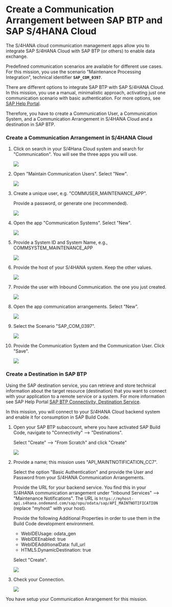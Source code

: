 # Create a Communication Arrangement between SAP BTP and SAP S/4HANA Cloud

The S/4HANA cloud communication management apps allow you to integrate SAP S/4HANA Cloud with SAP BTP (or others) to enable data exchange.

Predefined communication scenarios are available for different use cases. For this mission, you use the scenario "Maintenance Processing Integration", technical identifier **```SAP_COM_0397```**.

There are different options to integrate SAP BTP with SAP S/4HANA Cloud. 
In this mission, you use a manual, minimalistic approach, activating just one communication scenario with basic authentication. For more options, see [SAP Help Portal](https://help.sap.com/docs/SAP_S4HANA_CLOUD/0f69f8fb28ac4bf48d2b57b9637e81fa/2e84a10c430645a88bdbfaaa23ac9ff7.html?locale=en-US&version=LATEST).

Therefore, you have to create a Communication User, a Communication System, and a Communication Arrangement in S/4HANA Cloud and a destination in SAP BTP.


### Create a Communication Arrangement in S/4HANA Cloud

1. Click on search in your S/4Hana Cloud system and search for "Communication". You will see the three apps you will use.

    ![](images_comm/001_communication_apps.png)

2. Open "Maintain Communication Users". Select "New".

    ![](images_comm/002_new_comm_user.png)

3. Create a unique user, e.g. "COMMUSER_MAINTENANCE_APP".

    Provide a password, or generate one (recommended).

    ![](images_comm/003_new_comm_user_create.png)

4. Open the app "Communication Systems". Select "New".

    ![](images_comm/004_new_comm_system.png)

5. Provide a System ID and System Name, e.g., COMMSYSTEM_MAINTENANCE_APP

    ![](images_comm/005_commsystem_create.png)

6. Provide the host of your S/4HANA system. Keep the other values.

    ![](images_comm/006_commsystem.png)

7. Provide the user with Inbound Communication. the one you just created.

    ![](images_comm/007_inbound_commuser.png)

8. Open the app communication arrangements. Select "New".

    ![](images_comm/008_comm_arrangement.png)

9. Select the Scenario "SAP_COM_0397".

    ![](images_comm/009_sap_com_0397_maintenance_processing_integration.png)

10. Provide the Communication System and the Communication User. Click "Save".

     ![](images_comm/010_comm_arrangement_save.png)


### Create a Destination in SAP BTP

Using the SAP destination service, you can retrieve and store technical information about the target resource (destination) that you want to connect with your application to a remote service or a system. For more information see SAP Help Portal [SAP BTP Connectivity, Destination Service](https://help.sap.com/docs/connectivity/sap-btp-connectivity-cf/destination-service).

In this mission, you will connect to your S/4HANA Cloud backend system and enable it for consumption in SAP Build Code.

1. Open your SAP BTP subaccount, where you have activated SAP Build Code, navigate to "Connectivity" --> "Destinations".

    Select "Create" --> "From Scratch" and click "Create"

    ![](images_comm/020_btp_destination_create.png)

2. Provide a name; this mission uses "API_MAINTNOTIFICATION_CC7".

   Select the option "Basic Authentication" and provide the User and Password from your S/4HANA Communication Arrangements.

   Provide the URL for your backend service. You find this in your S/4HANA communication arrangement under "Inbound Services" --> "Maintenance Notifications".
   The URL is ```https://myhost-api.s4hana.ondemand.com/sap/opu/odata/sap/API_MAINTNOTIFICATION``` (replace "myhost" with your host).
   
   Provide the following Additional Properties in order to use them in the Build Code development environment.

   - WebIDEUsage: odata_gen
   - WebIDEEnabled: true
   - WebIDEAdditionalData: full_url
   - HTML5.DynamicDestination: true

   Select "Create".

   ![](images_comm/021_btp_dest_save.png)

3. Check your Connection. 

   ![](images_comm/022_btp_dest_check.png)


You have setup your Communication Arrangement for this mission.
